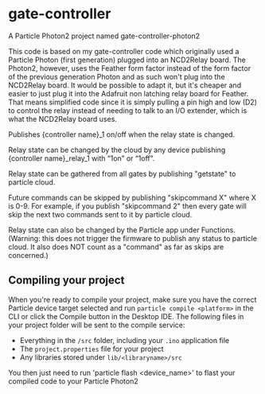 # gate-controller

A Particle Photon2 project named gate-controller-photon2

This code is based on my gate-controller code which originally used a Particle Photon (first generation) plugged into an NCD2Relay board. The Photon2, however, uses the Feather form factor instead of the form factor of the previous generation Photon and as such won't plug into the NCD2Relay board. It would be possible to adapt it, but it's cheaper and easier to just plug it into the Adafruit non latching relay board for Feather. That means simplified code since it is simply pulling a pin high and low (D2) to control the relay instead of needing to talk to an I/O extender, which is what the NCD2Relay board uses.

Publishes {controller name}_1 on/off when the relay state is changed.

Relay state can be changed by the cloud by any device publishing {controller name}_relay_1 with “1on” or “1off”.

Relay state can be gathered from all gates by publishing "getstate" to particle cloud.

Future commands can be skipped by publishing "skipcommand X" where X is 0-9. For example, if you publish "skipcommand 2" then every gate will skip the next two commands sent to it by particle cloud.

Relay state can also be changed by the Particle app under Functions. (Warning: this does not trigger the firmware to publish any status to particle cloud. It also does NOT count as a "command" as far as skips are concerned.)


## Compiling your project

When you're ready to compile your project, make sure you have the correct Particle device target selected and run `particle compile <platform>` in the CLI or click the Compile button in the Desktop IDE. The following files in your project folder will be sent to the compile service:

- Everything in the `/src` folder, including your `.ino` application file
- The `project.properties` file for your project
- Any libraries stored under `lib/<libraryname>/src`

You then just need to run 'particle flash <device_name>' to flast your compiled code to your Particle Photon2
